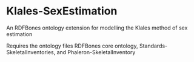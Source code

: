 # Klales-SexEstimation
An RDFBones ontology extension for modelling the Klales method of sex estimation

Requires the ontology files RDFBones core ontology, Standards-SkeletalInventories, and Phaleron-SkeletalInventory
